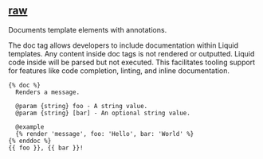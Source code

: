## [raw](https://shopify.dev/docs/api/liquid/tags/raw)

Documents template elements with annotations.

The doc tag allows developers to include documentation within Liquid templates. Any content inside doc tags is not rendered or outputted. Liquid code inside will be parsed but not executed. This facilitates tooling support for features like code completion, linting, and inline documentation.



```liquid
{% doc %}
  Renders a message.

  @param {string} foo - A string value.
  @param {string} [bar] - An optional string value.

  @example
  {% render 'message', foo: 'Hello', bar: 'World' %}
{% enddoc %}
{{ foo }}, {{ bar }}!
```
